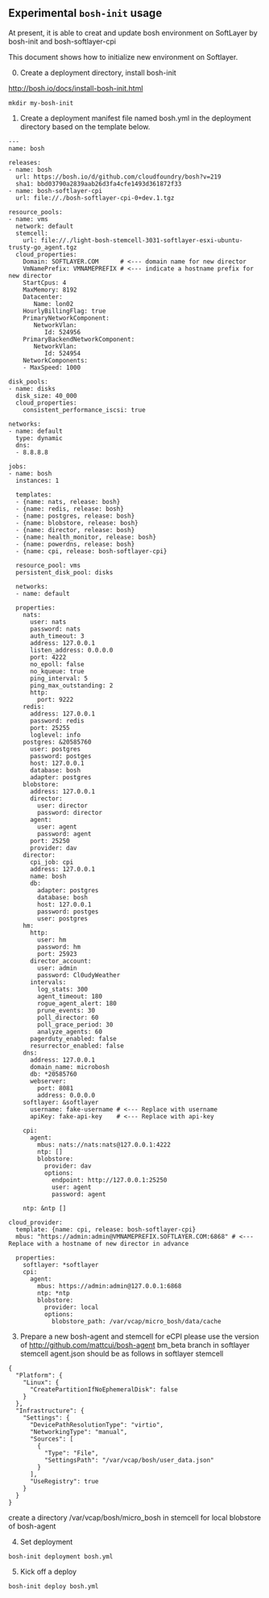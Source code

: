 ## Experimental `bosh-init` usage

At present, it is able to creat and update bosh environment on SoftLayer by bosh-init and bosh-softlayer-cpi

This document shows how to initialize new environment on Softlayer.

0. Create a deployment directory, install bosh-init

http://bosh.io/docs/install-bosh-init.html

```
mkdir my-bosh-init
```

1. Create a deployment manifest file named bosh.yml in the deployment directory based on the template below.

```
---
name: bosh

releases:
- name: bosh
  url: https://bosh.io/d/github.com/cloudfoundry/bosh?v=219
  sha1: bbd03790a2839aab26d3fa4cfe1493d361872f33
- name: bosh-softlayer-cpi
  url: file://./bosh-softlayer-cpi-0+dev.1.tgz

resource_pools:
- name: vms
  network: default
  stemcell:
    url: file://./light-bosh-stemcell-3031-softlayer-esxi-ubuntu-trusty-go_agent.tgz
  cloud_properties:
    Domain: SOFTLAYER.COM      # <--- domain name for new director
    VmNamePrefix: VMNAMEPREFIX # <--- indicate a hostname prefix for new director
    StartCpus: 4
    MaxMemory: 8192
    Datacenter:
       Name: lon02
    HourlyBillingFlag: true
    PrimaryNetworkComponent:
       NetworkVlan:
          Id: 524956
    PrimaryBackendNetworkComponent:
       NetworkVlan:
          Id: 524954
    NetworkComponents:
    - MaxSpeed: 1000

disk_pools:
- name: disks
  disk_size: 40_000
  cloud_properties:
    consistent_performance_iscsi: true

networks:
- name: default
  type: dynamic
  dns:
  - 8.8.8.8
  
jobs:
- name: bosh
  instances: 1

  templates:
  - {name: nats, release: bosh}
  - {name: redis, release: bosh}
  - {name: postgres, release: bosh}
  - {name: blobstore, release: bosh}
  - {name: director, release: bosh}
  - {name: health_monitor, release: bosh}
  - {name: powerdns, release: bosh}
  - {name: cpi, release: bosh-softlayer-cpi}

  resource_pool: vms
  persistent_disk_pool: disks

  networks:
  - name: default

  properties:
    nats:
      user: nats
      password: nats
      auth_timeout: 3
      address: 127.0.0.1
      listen_address: 0.0.0.0
      port: 4222
      no_epoll: false
      no_kqueue: true
      ping_interval: 5
      ping_max_outstanding: 2
      http:
        port: 9222
    redis:
      address: 127.0.0.1
      password: redis
      port: 25255
      loglevel: info
    postgres: &20585760
      user: postgres
      password: postges
      host: 127.0.0.1
      database: bosh
      adapter: postgres
    blobstore:
      address: 127.0.0.1
      director:
        user: director
        password: director
      agent:
        user: agent
        password: agent
      port: 25250
      provider: dav
    director:
      cpi_job: cpi
      address: 127.0.0.1
      name: bosh
      db:
        adapter: postgres
        database: bosh
        host: 127.0.0.1
        password: postges
        user: postgres
    hm:
      http:
        user: hm
        password: hm
        port: 25923
      director_account:
        user: admin
        password: Cl0udyWeather
      intervals:
        log_stats: 300
        agent_timeout: 180
        rogue_agent_alert: 180
        prune_events: 30
        poll_director: 60
        poll_grace_period: 30
        analyze_agents: 60
      pagerduty_enabled: false
      resurrector_enabled: false
    dns:
      address: 127.0.0.1
      domain_name: microbosh
      db: *20585760
      webserver:
        port: 8081
        address: 0.0.0.0
    softlayer: &softlayer
      username: fake-username # <--- Replace with username
      apiKey: fake-api-key    # <--- Replace with api-key

    cpi:
      agent:
        mbus: nats://nats:nats@127.0.0.1:4222
        ntp: []
        blobstore:
          provider: dav
          options:
            endpoint: http://127.0.0.1:25250
            user: agent
            password: agent

    ntp: &ntp []

cloud_provider:
  template: {name: cpi, release: bosh-softlayer-cpi}
  mbus: "https://admin:admin@VMNAMEPREFIX.SOFTLAYER.COM:6868" # <--- Replace with a hostname of new director in advance

  properties:
    softlayer: *softlayer
    cpi:
      agent:
        mbus: https://admin:admin@127.0.0.1:6868
        ntp: *ntp
        blobstore:
          provider: local
          options:
            blobstore_path: /var/vcap/micro_bosh/data/cache
```
3. Prepare a new bosh-agent and stemcell for eCPI
   please use the version of http://github.com/mattcui/bosh-agent bm_beta branch in softlayer stemcell
   agent.json should be as follows in softlayer stemcell

```    
{
  "Platform": {
    "Linux": {
      "CreatePartitionIfNoEphemeralDisk": false
    }
  },
  "Infrastructure": {
    "Settings": {
      "DevicePathResolutionType": "virtio",
      "NetworkingType": "manual",
      "Sources": [
        {
          "Type": "File",
          "SettingsPath": "/var/vcap/bosh/user_data.json"
        }
      ],
      "UseRegistry": true
    }
  }
} 
```
 create a directory /var/vcap/bosh/micro_bosh in stemcell for local blobstore of bosh-agent

4. Set deployment

```
bosh-init deployment bosh.yml
```

5. Kick off a deploy

```
bosh-init deploy bosh.yml
```
